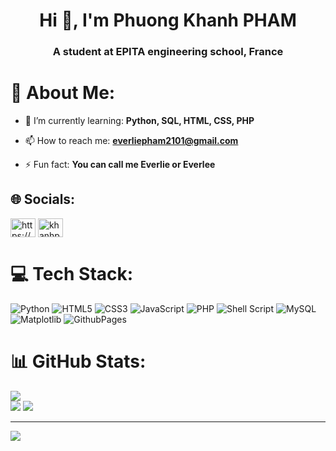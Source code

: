 <h1 align="center">Hi 👋,  I'm Phuong Khanh PHAM</h1>
<h3 align="center">A student at EPITA engineering school, France</h3>

# 👻 About Me:

- 🌱 I’m currently learning: **Python, SQL, HTML, CSS, PHP**

- 📫 How to reach me: **everliepham2101@gmail.com**

- ⚡ Fun fact: **You can call me Everlie or Everlee**

## 🌐 Socials:
<p align="left">
<a href="https://www.linkedin.com/in/phuong-khanh-pham-36166a2b5/" target="blank"><img align="center" src="https://raw.githubusercontent.com/rahuldkjain/github-profile-readme-generator/master/src/images/icons/Social/linked-in-alt.svg" alt="https://www.linkedin.com/in/phuong-khanh-pham-36166a2b5/" height="30" width="40" /></a>
<a href="https://www.hackerrank.com/profile/khanhpham2101" target="blank"><img align="center" src="https://raw.githubusercontent.com/rahuldkjain/github-profile-readme-generator/master/src/images/icons/Social/hackerearth.svg" alt="khanhpham2101" height="30" width="40" /></a>
</p>

# 💻 Tech Stack:
![Python](https://img.shields.io/badge/python-3670A0?style=for-the-badge&logo=python&logoColor=ffdd54) ![HTML5](https://img.shields.io/badge/html5-%23E34F26.svg?style=for-the-badge&logo=html5&logoColor=white) ![CSS3](https://img.shields.io/badge/css3-%231572B6.svg?style=for-the-badge&logo=css3&logoColor=white) ![JavaScript](https://img.shields.io/badge/javascript-%23323330.svg?style=for-the-badge&logo=javascript&logoColor=%23F7DF1E) ![PHP](https://img.shields.io/badge/php-%23777BB4.svg?style=for-the-badge&logo=php&logoColor=white) ![Shell Script](https://img.shields.io/badge/shell_script-%23121011.svg?style=for-the-badge&logo=gnu-bash&logoColor=green) ![MySQL](https://img.shields.io/badge/mysql-%2300000f.svg?style=for-the-badge&logo=mysql&logoColor=blue) ![Matplotlib](https://img.shields.io/badge/Matplotlib-%23ffffff.svg?style=for-the-badge&logo=Matplotlib&logoColor=black) ![GithubPages](https://img.shields.io/badge/github%20pages-121013?style=for-the-badge&logo=github&logoColor=white)

# 📊 GitHub Stats:
![](https://github-readme-stats.vercel.app/api/top-langs/?username=everleepham&theme=dracula&hide_border=false&include_all_commits=false&count_private=false&layout=compact) <br/>
![](https://github-readme-stats.vercel.app/api?username=everleepham&theme=dracula&hide_border=false&include_all_commits=false&count_private=false)
![](https://github-readme-streak-stats.herokuapp.com/?user=everleepham&theme=dracula&hide_border=false)<br/>

---
[![](https://visitcount.itsvg.in/api?id=everleepham&icon=7&color=5)](https://visitcount.itsvg.in)


<!-- Proudly created with GPRM ( https://gprm.itsvg.in ) -->
